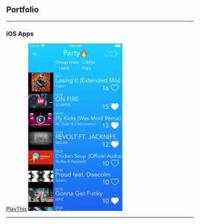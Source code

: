 ## Portfolio

---

### iOS Apps

[PlayThis](/playthis)
<img src="images/playthis/playlist.png" style="width: 253px; height: 450px;"/>

---






